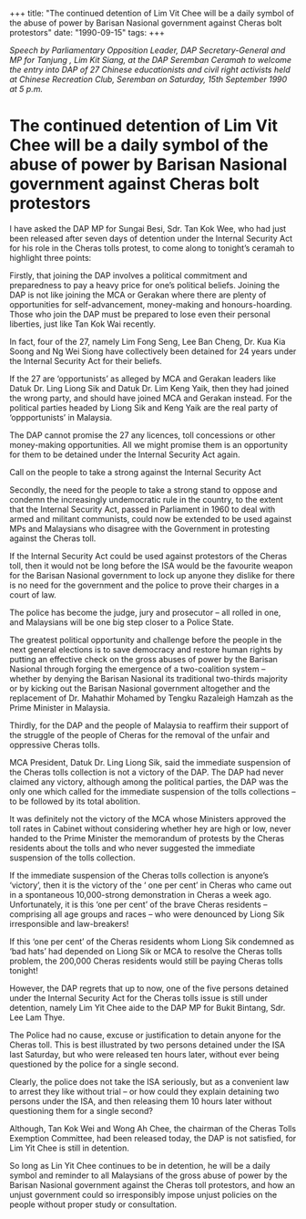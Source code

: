 +++ 
title: "The continued detention of Lim Vit Chee will be a daily symbol of the abuse of power by Barisan Nasional government against Cheras bolt protestors"
date: "1990-09-15"
tags:
+++

_Speech by Parliamentary Opposition Leader, DAP Secretary-General and MP for Tanjung , Lim Kit Siang, at the DAP Seremban Ceramah to welcome the entry into DAP of 27 Chinese educationists and civil right activists held at Chinese Recreation Club, Seremban on Saturday, 15th September 1990 at 5 p.m._

# The continued detention of Lim Vit Chee will be a daily symbol of the abuse of power by Barisan Nasional government against Cheras bolt protestors

I have asked the DAP MP for Sungai Besi, Sdr. Tan Kok Wee, who had just been released after seven days of detention under the Internal Security Act for his role in the Cheras tolls protest, to come along to tonight’s ceramah to highlight three points:</u>

Firstly, that joining the DAP involves a political commitment and preparedness to pay a heavy price for one’s political beliefs. Joining the DAP is not like joining the MCA or Gerakan where there are plenty of opportunities for self-advancement, money-making and honours-hoarding. Those who join the DAP must be prepared to lose even their personal liberties, just like Tan Kok Wai recently.

In fact, four of the 27, namely Lim Fong Seng, Lee Ban Cheng, Dr. Kua Kia Soong and Ng Wei Siong have collectively been detained for 24 years under the Internal Security Act for their beliefs.

If the 27 are ‘opportunists’ as alleged by MCA and Gerakan leaders like Datuk Dr. Ling Liong Sik and Datuk Dr. Lim Keng Yaik, then they had joined the wrong party, and should have joined MCA and Gerakan instead. For the political parties headed by Liong Sik and Keng Yaik are the real party of ‘oppportunists’ in Malaysia.

The DAP cannot promise the 27 any licences, toll concessions or other money-making opportunities. All we might promise them is an opportunity for them to be detained under the Internal Security Act again.

Call on the people to take a strong against the Internal Security Act

Secondly, the need for the people to take a strong stand to oppose and condemn the increasingly undemocratic rule in the country, to the extent that the Internal Security Act, passed in Parliament in 1960 to deal with armed and militant communists, could now be extended to be used against MPs and Malaysians who disagree with the Government in protesting against the Cheras toll.

If the Internal Security Act could be used against protestors of the Cheras toll, then it would not be long before the ISA would be the favourite weapon for the Barisan Nasional government to lock up anyone they dislike for there is no need for the government and the police to prove their charges in a court of law.

The police has become the judge, jury and prosecutor – all rolled in one, and Malaysians will be one big step closer to a Police State.

The greatest political opportunity and challenge before the people in the next general elections is to save democracy and restore human rights by putting an effective check on the gross abuses of power by the Barisan Nasional through forging the emergence of a two-coalition system – whether by denying the Barisan Nasional its traditional two-thirds majority or by kicking out the Barisan Nasional government altogether and the replacement of Dr. Mahathir Mohamed by Tengku Razaleigh Hamzah as the Prime Minister in Malaysia.

Thirdly, for the DAP and the people of Malaysia to reaffirm their support of the struggle of the people of Cheras for the removal of the unfair and oppressive Cheras tolls.

MCA President, Datuk Dr. Ling Liong Sik, said the immediate suspension of the Cheras tolls collection is not a victory of the DAP. The DAP had never claimed any victory, although among the political parties, the DAP was the only one which called for the immediate suspension of the tolls collections – to be followed by its total abolition.

It was definitely not the victory of the MCA whose Ministers approved the toll rates in Cabinet without considering whether hey are high or low, never handed to the Prime Minister the memorandum of protests by the Cheras residents about the tolls and who never suggested the immediate suspension of the tolls collection.

If the immediate suspension of the Cheras tolls collection is anyone’s ‘victory’, then it is the victory of the ‘ one per cent’ in Cheras who came out in a spontaneous 10,000-strong demonstration in Cheras a week ago. Unfortunately, it is this ‘one per cent’ of the brave Cheras residents – comprising all age groups and races – who were denounced by Liong Sik irresponsible and law-breakers!

If this ‘one per cent’ of the Cheras residents whom Liong Sik condemned as ‘bad hats’ had depended on Liong Sik or MCA to resolve the Cheras tolls problem, the 200,000 Cheras residents would still be paying Cheras tolls tonight!

However, the DAP regrets that up to now, one of the five persons detained under the Internal Security Act for the Cheras tolls issue is still under detention, namely Lim Yit Chee aide to the DAP MP for Bukit Bintang, Sdr. Lee Lam Thye.

The Police had no cause, excuse or justification to detain anyone for the Cheras toll. This is best illustrated by two persons detained under the ISA last Saturday, but who were released ten hours later, without ever being questioned by the police for a single second.

Clearly, the police does not take the ISA seriously, but as a convenient law to arrest they like without trial – or how could they explain detaining two persons under the ISA, and then releasing them 10 hours later without questioning them for a single second?

Although, Tan Kok Wei and Wong Ah Chee, the chairman of the Cheras Tolls Exemption Committee, had been released today, the DAP is not satisfied, for Lim Yit Chee is still in detention.

So long as Lin Yit Chee continues to be in detention, he will be a daily symbol and reminder to all Malaysians of the gross abuse of power by the Barisan Nasional government against the Cheras toll protestors, and how an unjust government could so irresponsibly impose unjust policies on the people without proper study or consultation.
 
